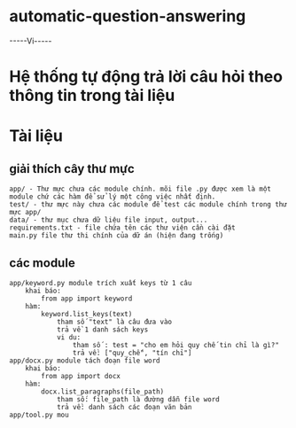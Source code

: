 # automatic-question-answering
-----Vi-----
# Hệ thống tự động trả lời câu hỏi theo thông tin trong tài liệu


# Tài liệu
## giải thích cây thư mực
    app/ - Thư mực chưa các module chính. mõi file .py được xem là một module chứ các hàm để sử lý một công việc nhất định.
    test/ - thư mực này chưa các module để test các module chính trong thư mực app/
    data/ - thư mục chưa dữ liệu file input, output... 
    requirements.txt - file chứa tên các thư viện cần cài đặt
    main.py file thư thi chính của dữ án (hiện đang trống)
## các module
    app/keyword.py module trích xuất keys từ 1 câu
        khai báo:
            from app import keyword
        hàm:
            keyword.list_keys(text)
                tham số "text" là câu đưa vào
                trả về 1 danh sách keys
                vi du: 
                    tham số : test = "cho em hỏi quy chế tin chỉ là gì?"
                    trả về: ["quy_chế", "tín chỉ"]
    app/docx.py module tách đoạn file word
        khai báo:
            from app import docx
        hàm:
            docx.list_paragraphs(file_path)
                tham số: file_path là đường dẫn file word
                trả về: danh sách các đoạn văn bản
    app/tool.py mou